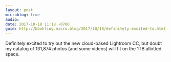 ```yaml
---
layout: post
microblog: true
audio: 
date: 2017-10-18 11:18 -0700
guid: http://bbohling.micro.blog/2017/10/18/definitely-excited-to.html
---
```

Definitely excited to try out the new cloud-based Lightroom CC, but doubt my catalog of 131,874 photos (and some videos) will fit on the 1TB allotted space.
